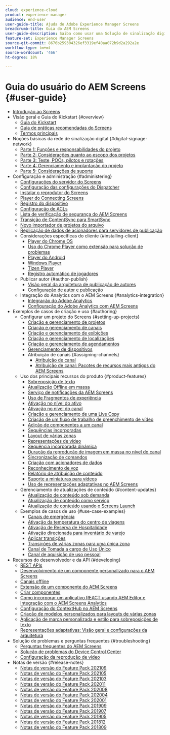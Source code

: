 ```yaml
---
cloud: experience-cloud
product: experience manager
audience: end-user
user-guide-title: Ajuda do Adobe Experience Manager Screens
breadcrumb-title: Guia do AEM Screens
user-guide-description: Saiba como usar uma Solução de sinalização digital que permite a publicação de experiências e interações digitais dinâmicas e interativas.
feature-set: Experience Manager Screens
source-git-commit: 8676b259304326ef3319ef40aa072b9d2a292a2e
workflow-type: tm+mt
source-wordcount: '466'
ht-degree: 18%

---
```



# Guia do usuário do AEM Screens {#user-guide}

+ [Introdução ao Screens](aem-screens-introduction.md)
+ Visão geral e Guia do Kickstart {#overview}
   + [Guia do Kickstart](kickstart-for-aem-screens.md)
   + [Guia de práticas recomendadas do Screens](https://docs.adobe.com/content/help/pt-BR/experience-manager-screens/using/about-guide.html)
   + [Termos principais](screens-glossary.md)
+ Noções básicas da rede de sinalização digital {#digital-signage-network}
   + [Parte 1: Funções e responsabilidades do projeto](project-roles-responsibilities.md)
   + [Parte 2: Considerações quanto ao escopo dos projetos](project-considerations.md)
   + [Parte 3: Teste, POCs, pilotos e rotações](testing-pocs-pilots-rollouts.md)
   + [Parte 4: Gerenciamento e implantação do projeto](project-management-and-deployment.md)
   + [Parte 5: Considerações de suporte](support-considerations.md)
+ Configuração e administração {#administering}
   + [Configurações do servidor do Screens](configuring-screens-introduction.md)
   + [Configuração das configurações do Dispatcher](dispatcher-configurations-aem-screens.md)
   + [Instalar o reprodutor do Screens](installing-screens-player.md)
   + [Player do Connecting Screens](working-with-screens-player.md)
   + [Registro do dispositivo](device-registration.md)
   + [Configuração de ACLs](setting-up-acls.md)
   + [Lista de verificação de segurança do AEM Screens](security-checklist.md)
   + [Transição de ContentSync para SmartSync](smartsync.md)
   + [Novo importador de projetos do arquivo](project-importer.md)
   + [Replicação de dados de acionadores para servidores de publicação](replicating-data-triggers.md)
   + Considerações específicas do cliente {#installing-client}
      + [Player do Chrome OS](implementing-chrome-os-player.md)
      + [Uso do Chrome Player como extensão para solução de problemas](using-chrome-player-as-an-extension.md)
      + [Player do Android](implementing-android-player.md)
      + [Windows Player](implementing-windows-player.md)
      + [Tizen Player](tizen-player.md)
      + [Registro automático de jogadores](auto-registration-players.md)
   + Publicar autor {#author-publish}
      + [Visão geral da arquitetura de publicação de autores](author-publish-architecture-overview.md)
      + [Configuração de autor e publicação](author-and-publish.md)
   + Integração do Analytics com o AEM Screens {#analytics-integration}
      + [Integração do Adobe Analytics](adobe-analytics-integration-aem-screens.md)
      + [Configuração do Adobe Analytics com AEM Screens](configuring-adobe-analytics-aem-screens.md)
+ Exemplos de casos de criação e uso {#authoring}
   + Configurar um projeto do Screens {#setting-up-projects}
      + [Criação e gerenciamento de projetos](creating-a-screens-project.md)
      + [Criação e gerenciamento de canais](managing-channels.md)
      + [Criação e gerenciamento de exibições](managing-displays.md)
      + [Criação e gerenciamento de localizações](managing-locations.md)
      + [Criação e gerenciamento de agendamentos](managing-schedules.md)
      + [Gerenciamento de dispositivos](managing-devices.md)
      + Atribuição de canais {#assigning-channels}
         + [Atribuição de canal](channel-assignment-latest-fp.md)
         + [Atribuição de canal: Pacotes de recursos mais antigos do AEM Screens](channel-assignment.md)
   + Uso dos principais recursos do produto {#product-features}
      + [Sobreposição de texto](text-overlay.md)
      + [Atualização Offline em massa](bulk-offline-update.md)
      + [Serviço de notificações da AEM Screens](screens-notifications-service.md)
      + [Uso de Fragmentos de experiência](experience-fragments-in-screens.md)
      + [Ativação no nível do ativo](asset-level-scheduling.md)
      + [Ativação no nível do canal](channel-level-activation.md)
      + [Criação e gerenciamento de uma Live Copy](managing-livecopy.md)
      + [Criação de um fluxo de trabalho de preenchimento de vídeo](creating-a-video-padding-workflow.md)
      + [Adição de componentes a um canal](adding-components-to-a-channel.md)
      + [Sequências incorporadas](embedded-sequences.md)
      + [Layout de várias zonas](multi-zone-layout-aem-screens.md)
      + [Representações de vídeo](generating-renditions.md)
      + [Sequência incorporada dinâmica](dynamic-embedded-sequences.md)
      + [Duração da reprodução de imagem em massa no nível do canal](channel-level-image-playback.md)
      + [Sincronização de comandos](using-command-sync.md)
      + [Criação com acionadores de dados](authoring-data-triggers.md)
      + [Reconhecimento de voz](voice-recognition.md)
      + [Relatório de atribuição de conteúdo](content-assignment-report.md)
      + [Suporte a miniaturas para vídeos](thumbnail-support.md)
      + [Uso de representações adaptativas no AEM Screens](using-adaptive-renditions.md)
   + Gerenciamento de atualizações de conteúdo {#content-updates}
      + [Atualização de conteúdo sob demanda](on-demand-content.md)
      + [Atualização de conteúdo como serviço](content-update-as-a-service.md)
      + [Atualização de conteúdo usando o Screens Launch](launches.md)
   + Exemplos de casos de uso {#use-case-examples}
      + [Canais de emergência](emergency-channel.md)
      + [Ativação da temperatura do centro de viagens](local-temperature-activation.md)
      + [Ativação de Reserva de Hospitalidade](hospitality-reservation-activation.md)
      + [Ativação direcionada para inventário de varejo](retail-inventory-activation.md)
      + [Aplicar transições](applying-transitions.md)
      + [Transições de várias zonas para uma única zona](multizone-to-singlezone.md)
      + [Canal de Tomada a cargo de Uso Único](single-use-takeover-channel.md)
      + [Canal de aquisição de uso pessoal](perpetual-takeover-channel.md)
+ Recursos do desenvolvedor e da API {#developing}
   + [REST APIs](rest-api.md)
   + [Desenvolvimento de um componente personalizado para o AEM Screens](developing-custom-component-tutorial-develop.md)
   + [Canais offline](offline-channels.md)
   + [Extensão de um componente do AEM Screens](extending-component-tutorial-develop.md)
   + [Criar componentes](creating-components.md)
   + [Como incorporar um aplicativo REACT usando AEM Editor e Integração com o AEM Screens Analytics](embedding-react-app.md)
   + [Configuração do ContextHub no AEM Screens](configuring-context-hub.md)
   + [Criação de modelos personalizados para layouts de várias zonas](creating-custom-templates-multizone-layouts.md)
   + [Aplicação de marca personalizada e estilo para sobreposições de texto](custom-branding-text-overlays.md)
   + [Representações adaptativas: Visão geral e configurações da arquitetura](/help/user-guide/adaptive-renditions.md)
+ Solução de problemas e perguntas frequentes {#troubleshooting}
   + [Perguntas frequentes do AEM Screens](aem-screens-faqs.md)
   + [Solução de problemas do Device Control Center](monitoring-screens.md)
   + [Configuração da reprodução de vídeo](troubleshoot-videos.md)
+ Notas de versão {#release-notes}
   + [Notas de versão do Feature Pack 202109](release-notes-fp-202109.md)
   + [Notas de versão do Feature Pack 202105](release-notes-fp-202105.md)
   + [Notas de versão do Feature Pack 202103](release-notes-fp-202103.md)
   + [Notas de versão do Feature Pack 202011](release-notes-fp-202011.md)
   + [Notas de versão do Feature Pack 202008](release-notes-fp-202008.md)
   + [Notas de versão do Feature Pack 202004](release-notes-fp-202004.md)
   + [Notas de versão do Feature Pack 202001](release-notes-fp-202001.md)
   + [Notas de versão do Feature Pack 201909](release-notes-fp-201909.md)
   + [Notas de versão do Feature Pack 201907](release-notes-fp-201907.md)
   + [Notas de versão do Feature Pack 201905](screens-release-notes-fp-201905.md)
   + [Notas de versão do Feature Pack 201812](release-notes-fp-201812.md)
   + [Notas de versão do Feature Pack 201809](screens-release-notes.md)
